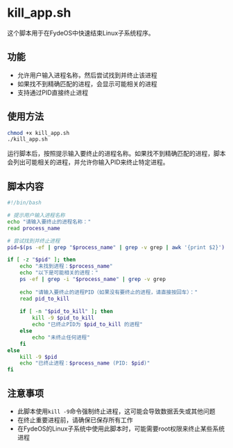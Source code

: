 # kill_app.sh

这个脚本用于在FydeOS中快速结束Linux子系统程序。

## 功能

- 允许用户输入进程名称，然后尝试找到并终止该进程
- 如果找不到精确匹配的进程，会显示可能相关的进程
- 支持通过PID直接终止进程

## 使用方法

```bash
chmod +x kill_app.sh
./kill_app.sh
```

运行脚本后，按照提示输入要终止的进程名称。如果找不到精确匹配的进程，脚本会列出可能相关的进程，并允许你输入PID来终止特定进程。

## 脚本内容

```bash
#!/bin/bash

# 提示用户输入进程名称
echo "请输入要终止的进程名称："
read process_name

# 尝试找到并终止进程
pid=$(ps -ef | grep "$process_name" | grep -v grep | awk '{print $2}')

if [ -z "$pid" ]; then
    echo "未找到进程：$process_name"
    echo "以下是可能相关的进程："
    ps -ef | grep -i "$process_name" | grep -v grep
    
    echo "请输入要终止的进程PID（如果没有要终止的进程，请直接按回车）："
    read pid_to_kill
    
    if [ -n "$pid_to_kill" ]; then
        kill -9 $pid_to_kill
        echo "已终止PID为 $pid_to_kill 的进程"
    else
        echo "未终止任何进程"
    fi
else
    kill -9 $pid
    echo "已终止进程：$process_name (PID: $pid)"
fi
```

## 注意事项

- 此脚本使用`kill -9`命令强制终止进程，这可能会导致数据丢失或其他问题
- 在终止重要进程前，请确保已保存所有工作
- 在FydeOS的Linux子系统中使用此脚本时，可能需要root权限来终止某些系统进程
